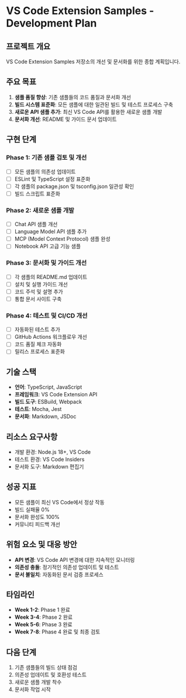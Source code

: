 # VS Code Extension Samples - Development Plan

## 프로젝트 개요
VS Code Extension Samples 저장소의 개선 및 문서화를 위한 종합 계획입니다.

## 주요 목표
1. **샘플 품질 향상**: 기존 샘플들의 코드 품질과 문서화 개선
2. **빌드 시스템 표준화**: 모든 샘플에 대한 일관된 빌드 및 테스트 프로세스 구축
3. **새로운 API 샘플 추가**: 최신 VS Code API를 활용한 새로운 샘플 개발
4. **문서화 개선**: README 및 가이드 문서 업데이트

## 구현 단계

### Phase 1: 기존 샘플 검토 및 개선
- [ ] 모든 샘플의 의존성 업데이트
- [ ] ESLint 및 TypeScript 설정 표준화
- [ ] 각 샘플의 package.json 및 tsconfig.json 일관성 확인
- [ ] 빌드 스크립트 표준화

### Phase 2: 새로운 샘플 개발
- [ ] Chat API 샘플 개선
- [ ] Language Model API 샘플 추가
- [ ] MCP (Model Context Protocol) 샘플 완성
- [ ] Notebook API 고급 기능 샘플

### Phase 3: 문서화 및 가이드 개선
- [ ] 각 샘플의 README.md 업데이트
- [ ] 설치 및 실행 가이드 개선
- [ ] 코드 주석 및 설명 추가
- [ ] 통합 문서 사이트 구축

### Phase 4: 테스트 및 CI/CD 개선
- [ ] 자동화된 테스트 추가
- [ ] GitHub Actions 워크플로우 개선
- [ ] 코드 품질 체크 자동화
- [ ] 릴리스 프로세스 표준화

## 기술 스택
- **언어**: TypeScript, JavaScript
- **프레임워크**: VS Code Extension API
- **빌드 도구**: ESBuild, Webpack
- **테스트**: Mocha, Jest
- **문서화**: Markdown, JSDoc

## 리소스 요구사항
- 개발 환경: Node.js 18+, VS Code
- 테스트 환경: VS Code Insiders
- 문서화 도구: Markdown 편집기

## 성공 지표
- 모든 샘플이 최신 VS Code에서 정상 작동
- 빌드 실패율 0%
- 문서화 완성도 100%
- 커뮤니티 피드백 개선

## 위험 요소 및 대응 방안
- **API 변경**: VS Code API 변경에 대한 지속적인 모니터링
- **의존성 충돌**: 정기적인 의존성 업데이트 및 테스트
- **문서 불일치**: 자동화된 문서 검증 프로세스

## 타임라인
- **Week 1-2**: Phase 1 완료
- **Week 3-4**: Phase 2 완료
- **Week 5-6**: Phase 3 완료
- **Week 7-8**: Phase 4 완료 및 최종 검토

## 다음 단계
1. 기존 샘플들의 빌드 상태 점검
2. 의존성 업데이트 및 호환성 테스트
3. 새로운 샘플 개발 착수
4. 문서화 작업 시작